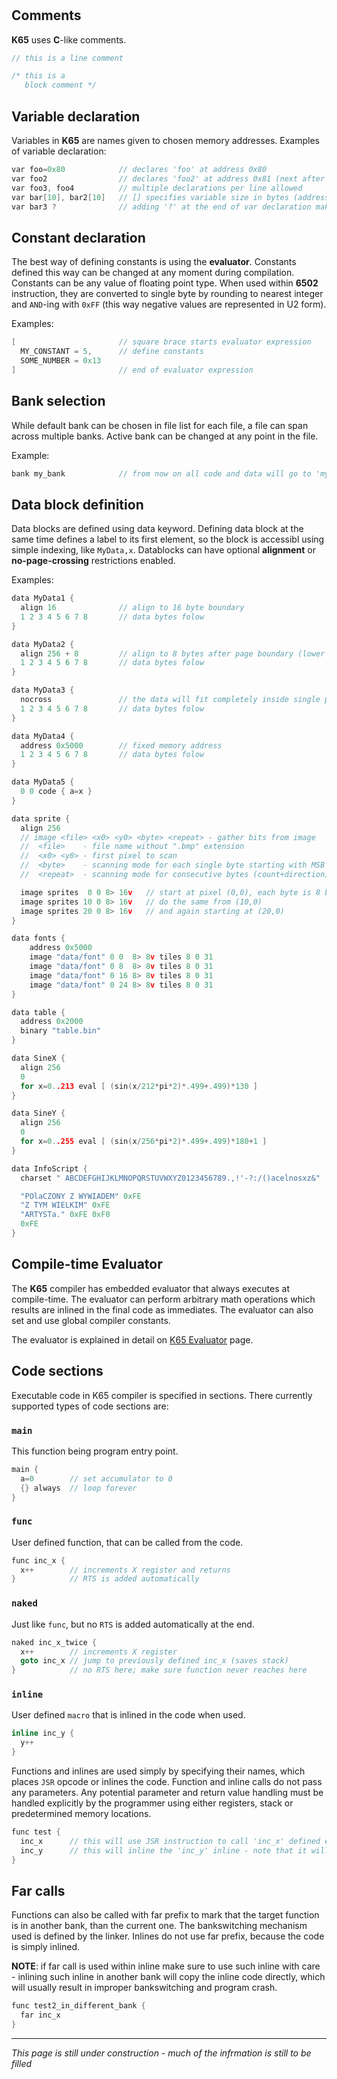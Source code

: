 #

## Comments

**K65**  uses **C**-like comments.

```c
// this is a line comment

/* this is a
   block comment */
```

## Variable declaration

Variables in **K65** are names given to chosen memory addresses.
Examples of variable declaration:

```c
var foo=0x80            // declares 'foo' at address 0x80
var foo2                // declares 'foo2' at address 0x81 (next after previous var)
var foo3, foo4          // multiple declarations per line allowed
var bar[10], bar2[10]   // [] specifies variable size in bytes (address increment for next var)
var bar3 ?              // adding '?' at the end of var declaration makes compiler print var addresses
```

## Constant declaration

The best way of defining constants is using the **evaluator**. Constants defined this way can be changed at any moment during compilation. Constants can be any value of floating point type. When used within **6502** instruction, they are converted to single byte by rounding to nearest integer and `AND`-ing with `0xFF` (this way negative values are represented in U2 form).

Examples:

```c
[                       // square brace starts evaluator expression
  MY_CONSTANT = 5,      // define constants
  SOME_NUMBER = 0x13
]                       // end of evaluator expression
```

## Bank selection

While default bank can be chosen in file list for each file, a file can span across multiple banks. Active bank can be changed at any point in the file.

Example:

```c
bank my_bank            // from now on all code and data will go to 'my_bank'
```

## Data block definition

Data blocks are defined using data keyword. Defining data block at the same time defines a label to its first element, so the block is accessibl using simple indexing, like `MyData,x`. Datablocks can have optional **alignment** or **no-page-crossing** restrictions enabled.

Examples:

```c
data MyData1 {
  align 16              // align to 16 byte boundary
  1 2 3 4 5 6 7 8       // data bytes folow
}

data MyData2 {
  align 256 + 8         // align to 8 bytes after page boundary (lower address byte will be 0x08)
  1 2 3 4 5 6 7 8       // data bytes folow
}

data MyData3 {
  nocross               // the data will fit completely inside single page, but can be at any offset within it
  1 2 3 4 5 6 7 8       // data bytes folow
}

data MyData4 {
  address 0x5000        // fixed memory address
  1 2 3 4 5 6 7 8       // data bytes folow
}

data MyData5 {
  0 0 code { a=x }
}

data sprite {
  align 256
  // image <file> <x0> <y0> <byte> <repeat> - gather bits from image
  //  <file>    - file name without ".bmp" extension
  //  <x0> <y0> - first pixel to scan
  //  <byte>    - scanning mode for each single byte starting with MSB (count+direction)
  //  <repeat>  - scanning mode for consecutive bytes (count+direction)

  image sprites  0 0 8> 16v   // start at pixel (0,0), each byte is 8 bits to the right, repeat 16 times going up
  image sprites 10 0 8> 16v   // do the same from (10,0)
  image sprites 20 0 8> 16v   // and again starting at (20,0)
}

data fonts {
    address 0x5000
    image "data/font" 0 0  8> 8v tiles 8 0 31
    image "data/font" 0 8  8> 8v tiles 8 0 31
    image "data/font" 0 16 8> 8v tiles 8 0 31
    image "data/font" 0 24 8> 8v tiles 8 0 31
}

data table {
  address 0x2000
  binary "table.bin"
}

data SineX {
  align 256
  0
  for x=0..213 eval [ (sin(x/212*pi*2)*.499+.499)*130 ]
}

data SineY {
  align 256
  0
  for x=0..255 eval [ (sin(x/256*pi*2)*.499+.499)*180+1 ]
}

data InfoScript {
  charset " ABCDEFGHIJKLMNOPQRSTUVWXYZ0123456789.,!'-?:/()acelnosxz&"

  "POlaCZONY Z WYWIADEM" 0xFE
  "Z TYM WIELKIM" 0xFE
  "ARTYSTa." 0xFE 0xF0
  0xFE
}
```

## Compile-time Evaluator

The **K65** compiler has embedded evaluator that always executes at compile-time. The evaluator can perform arbitrary math operations which results are inlined in the final code as immediates. The evaluator can also set and use global compiler constants.

The evaluator is explained in detail on [K65 Evaluator](../evaluator) page.

## Code sections

Executable code in K65 compiler is specified in sections. There currently supported types of code sections are:

### `main`

This function being program entry point.

```c
main {
  a=0        // set accumulator to 0
  {} always  // loop forever
}
```

### `func`

User defined function, that can be called from the code.

```c
func inc_x {
  x++        // increments X register and returns
}            // RTS is added automatically
```

### `naked`

Just like `func`, but no `RTS` is added automatically at the end.

```c
naked inc_x_twice {
  x++        // increments X register
  goto inc_x // jump to previously defined inc_x (saves stack)
}            // no RTS here; make sure function never reaches here
```

### `inline`

User defined `macro` that is inlined in the code when used.

```c
inline inc_y {
  y++
}
```

Functions and inlines are used simply by specifying their names, which places `JSR` opcode or inlines the code. Function and inline calls do not pass any parameters. Any potential parameter and return value handling must be handled explicitly by the programmer using either registers, stack or predetermined memory locations.

```c
func test {
  inc_x      // this will use JSR instruction to call 'inc_x' defined earlier
  inc_y      // this will inline the 'inc_y' inline - note that it will not add any overhead compared to simple 'y++'
}
```

## Far calls

Functions can also be called with far prefix to mark that the target function is in another bank, than the current one. The bankswitching mechanism used is defined by the linker. Inlines do not use far prefix, because the code is simply inlined.

**NOTE**: if far call is used within inline make sure to use such inline with care - inlining such inline in another bank will copy the inline code directly, which will usually result in improper bankswitching and program crash.

```c
func test2_in_different_bank {
  far inc_x
}
```

---

*This page is still under construction - much of the infrmation is still to be filled*